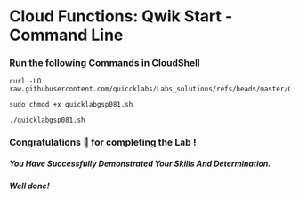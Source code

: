 # Cloud Functions: Qwik Start - Command Line 

### Run the following Commands in CloudShell

```
curl -LO raw.githubusercontent.com/quiccklabs/Labs_solutions/refs/heads/master/Cloud%20Run%20Functions%20Qwik%20Start%20Console/quicklabgsp081.sh

sudo chmod +x quicklabgsp081.sh

./quicklabgsp081.sh
```

### Congratulations 🎉 for completing the Lab !

##### *You Have Successfully Demonstrated Your Skills And Determination.*

#### *Well done!*
